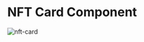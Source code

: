 <h1>NFT Card Component</h1>

![nft-card](https://github.com/Diegokraus/nft-card-component/assets/80995860/6129dd19-66a3-407e-ac0c-077c2ef5adf6)
